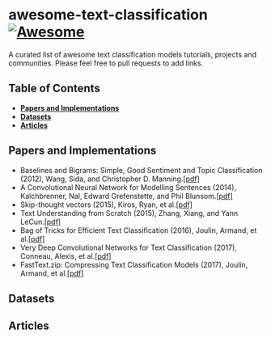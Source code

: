 # awesome-text-classification[![Awesome](https://cdn.rawgit.com/sindresorhus/awesome/d7305f38d29fed78fa85652e3a63e154dd8e8829/media/badge.svg)](https://github.com/sindresorhus/awesome)
A curated list of awesome text classification models tutorials, projects and communities.
Please feel free to pull requests to add links.

## Table of Contents
* **[Papers and Implementations](#papers-and-implementations)**
* **[Datasets](#datasets)**
* **[Articles](#articles)**


## Papers and Implementations
* Baselines and Bigrams: Simple, Good Sentiment and Topic Classification (2012), Wang, Sida, and Christopher D. Manning.[[pdf]](http://dl.acm.org/citation.cfm?id=2390688)
* A Convolutional Neural Network for Modelling Sentences (2014), Kalchbrenner, Nal, Edward Grefenstette, and Phil Blunsom.[[pdf]](https://arxiv.org/abs/1404.2188)
* Skip-thought vectors (2015), Kiros, Ryan, et al.[[pdf]](http://papers.nips.cc/paper/5950-skip-thought-vectors.pdf)
* Text Understanding from Scratch (2015), Zhang, Xiang, and Yann LeCun.[[pdf]](https://arxiv.org/abs/1502.01710)
* Bag of Tricks for Efficient Text Classification (2016), Joulin, Armand, et al.[[pdf]](https://arxiv.org/abs/1404.2188)
* Very Deep Convolutional Networks for Text Classification (2017), Conneau, Alexis, et al.[[pdf]](https://arxiv.org/abs/1606.01781)
* FastText.zip: Compressing Text Classification Models (2017), Joulin, Armand, et al.[[pdf]](https://arxiv.org/abs/1612.03651)


## Datasets


## Articles
